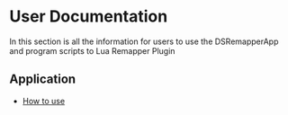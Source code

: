 # User Documentation

In this section is all the information for users to use the DSRemapperApp and program scripts to Lua Remapper Plugin

## Application
- [How to use](./How-to-use.md)
